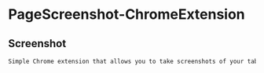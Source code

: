 # PageScreenshot-ChromeExtension

## Screenshot
```markdown
Simple Chrome extension that allows you to take screenshots of your tabs with a click of a button.
```
